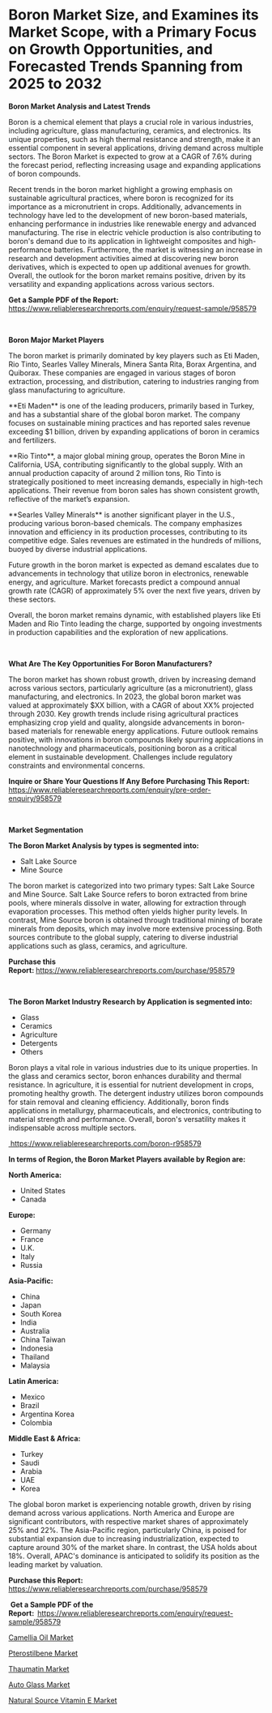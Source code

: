 <p><h1>Boron Market Size, and Examines its Market Scope, with a Primary Focus on Growth Opportunities, and Forecasted Trends Spanning from 2025 to 2032</h1></p><p><strong>Boron Market Analysis and Latest Trends</strong></p>
<p><p>Boron is a chemical element that plays a crucial role in various industries, including agriculture, glass manufacturing, ceramics, and electronics. Its unique properties, such as high thermal resistance and strength, make it an essential component in several applications, driving demand across multiple sectors. The Boron Market is expected to grow at a CAGR of 7.6% during the forecast period, reflecting increasing usage and expanding applications of boron compounds.</p><p>Recent trends in the boron market highlight a growing emphasis on sustainable agricultural practices, where boron is recognized for its importance as a micronutrient in crops. Additionally, advancements in technology have led to the development of new boron-based materials, enhancing performance in industries like renewable energy and advanced manufacturing. The rise in electric vehicle production is also contributing to boron's demand due to its application in lightweight composites and high-performance batteries. Furthermore, the market is witnessing an increase in research and development activities aimed at discovering new boron derivatives, which is expected to open up additional avenues for growth. Overall, the outlook for the boron market remains positive, driven by its versatility and expanding applications across various sectors.</p></p>
<p><strong>Get a Sample PDF of the Report:&nbsp;</strong> <a href="https://www.reliableresearchreports.com/enquiry/request-sample/958579?utm_campaign=40&utm_medium=2&utm_source=Github&utm_content=ia&utm_term=01022025&utm_id=boron">https://www.reliableresearchreports.com/enquiry/request-sample/958579</a></p>
<p>&nbsp;</p>
<p><strong>Boron Major Market Players</strong></p>
<p><p>The boron market is primarily dominated by key players such as Eti Maden, Rio Tinto, Searles Valley Minerals, Minera Santa Rita, Borax Argentina, and Quiborax. These companies are engaged in various stages of boron extraction, processing, and distribution, catering to industries ranging from glass manufacturing to agriculture.</p><p>**Eti Maden** is one of the leading producers, primarily based in Turkey, and has a substantial share of the global boron market. The company focuses on sustainable mining practices and has reported sales revenue exceeding $1 billion, driven by expanding applications of boron in ceramics and fertilizers.</p><p>**Rio Tinto**, a major global mining group, operates the Boron Mine in California, USA, contributing significantly to the global supply. With an annual production capacity of around 2 million tons, Rio Tinto is strategically positioned to meet increasing demands, especially in high-tech applications. Their revenue from boron sales has shown consistent growth, reflective of the market’s expansion.</p><p>**Searles Valley Minerals** is another significant player in the U.S., producing various boron-based chemicals. The company emphasizes innovation and efficiency in its production processes, contributing to its competitive edge. Sales revenues are estimated in the hundreds of millions, buoyed by diverse industrial applications.</p><p>Future growth in the boron market is expected as demand escalates due to advancements in technology that utilize boron in electronics, renewable energy, and agriculture. Market forecasts predict a compound annual growth rate (CAGR) of approximately 5% over the next five years, driven by these sectors.</p><p>Overall, the boron market remains dynamic, with established players like Eti Maden and Rio Tinto leading the charge, supported by ongoing investments in production capabilities and the exploration of new applications.</p></p>
<p>&nbsp;</p>
<p><strong>What Are The Key Opportunities For Boron Manufacturers?</strong></p>
<p><p>The boron market has shown robust growth, driven by increasing demand across various sectors, particularly agriculture (as a micronutrient), glass manufacturing, and electronics. In 2023, the global boron market was valued at approximately $XX billion, with a CAGR of about XX% projected through 2030. Key growth trends include rising agricultural practices emphasizing crop yield and quality, alongside advancements in boron-based materials for renewable energy applications. Future outlook remains positive, with innovations in boron compounds likely spurring applications in nanotechnology and pharmaceuticals, positioning boron as a critical element in sustainable development. Challenges include regulatory constraints and environmental concerns.</p></p>
<p><strong>Inquire or Share Your Questions If Any Before Purchasing This Report:</strong> <a href="https://www.reliableresearchreports.com/enquiry/pre-order-enquiry/958579?utm_campaign=40&utm_medium=2&utm_source=Github&utm_content=ia&utm_term=01022025&utm_id=boron">https://www.reliableresearchreports.com/enquiry/pre-order-enquiry/958579</a></p>
<p>&nbsp;</p>
<p><strong>Market Segmentation</strong></p>
<p><strong>The Boron Market Analysis by types is segmented into:</strong></p>
<p><ul><li>Salt Lake Source</li><li>Mine Source</li></ul></p>
<p><p>The boron market is categorized into two primary types: Salt Lake Source and Mine Source. Salt Lake Source refers to boron extracted from brine pools, where minerals dissolve in water, allowing for extraction through evaporation processes. This method often yields higher purity levels. In contrast, Mine Source boron is obtained through traditional mining of borate minerals from deposits, which may involve more extensive processing. Both sources contribute to the global supply, catering to diverse industrial applications such as glass, ceramics, and agriculture.</p></p>
<p><strong>Purchase this Report:&nbsp;</strong><a href="https://www.reliableresearchreports.com/purchase/958579?utm_campaign=40&utm_medium=2&utm_source=Github&utm_content=ia&utm_term=01022025&utm_id=boron">https://www.reliableresearchreports.com/purchase/958579</a></p>
<p>&nbsp;</p>
<p><strong>The Boron Market Industry Research by Application is segmented into:</strong></p>
<p><ul><li>Glass</li><li>Ceramics</li><li>Agriculture</li><li>Detergents</li><li>Others</li></ul></p>
<p><p>Boron plays a vital role in various industries due to its unique properties. In the glass and ceramics sector, boron enhances durability and thermal resistance. In agriculture, it is essential for nutrient development in crops, promoting healthy growth. The detergent industry utilizes boron compounds for stain removal and cleaning efficiency. Additionally, boron finds applications in metallurgy, pharmaceuticals, and electronics, contributing to material strength and performance. Overall, boron's versatility makes it indispensable across multiple sectors.</p></p>
<p><a href="https://www.reliableresearchreports.com/boron-r958579?utm_campaign=40&utm_medium=2&utm_source=Github&utm_content=ia&utm_term=01022025&utm_id=boron">&nbsp;https://www.reliableresearchreports.com/boron-r958579</a></p>
<p><strong>In terms of Region, the Boron Market Players available by Region are:</strong></p>
<p>
    <p> <strong> North America: </strong>
        <ul>
            <li>United States</li>
            <li>Canada</li>
        </ul>
        </p> 
    <p> <strong> Europe: </strong>
        <ul>
            <li>Germany</li>
            <li>France</li>
            <li>U.K.</li>
            <li>Italy</li>
            <li>Russia</li>
        </ul>
        </p> 
    <p> <strong> Asia-Pacific: </strong>
        <ul>
            <li>China</li>
            <li>Japan</li>
            <li>South Korea</li>
            <li>India</li>
            <li>Australia</li>
            <li>China Taiwan</li>
            <li>Indonesia</li>
            <li>Thailand</li>
            <li>Malaysia</li>
        </ul>
        </p> 
    <p> <strong> Latin America: </strong>
        <ul>
            <li>Mexico</li>
            <li>Brazil</li>
            <li>Argentina Korea</li>
            <li>Colombia</li>
        </ul>
        </p> 
    <p> <strong> Middle East & Africa: </strong>
        <ul>
            <li>Turkey</li>
            <li>Saudi</li>
            <li>Arabia</li>
            <li>UAE</li>
            <li>Korea</li>
        </ul>
    </p>
    </p>
<p><p>The global boron market is experiencing notable growth, driven by rising demand across various applications. North America and Europe are significant contributors, with respective market shares of approximately 25% and 22%. The Asia-Pacific region, particularly China, is poised for substantial expansion due to increasing industrialization, expected to capture around 30% of the market share. In contrast, the USA holds about 18%. Overall, APAC's dominance is anticipated to solidify its position as the leading market by valuation.</p></p>
<p><strong>Purchase this Report: </strong><a href="https://www.reliableresearchreports.com/purchase/958579?utm_campaign=40&utm_medium=2&utm_source=Github&utm_content=ia&utm_term=01022025&utm_id=boron">https://www.reliableresearchreports.com/purchase/958579</a></p>
<p>&nbsp;<strong>Get a Sample PDF of the Report:&nbsp;&nbsp;</strong><a href="https://www.reliableresearchreports.com/enquiry/request-sample/958579?utm_campaign=40&utm_medium=2&utm_source=Github&utm_content=ia&utm_term=01022025&utm_id=boron">https://www.reliableresearchreports.com/enquiry/request-sample/958579</a></p>
<p><strong></strong></p>
<p><p><a href="https://github.com/lalolatiot/Market-Research-Report-List-1/blob/main/camellia-oil-market.md?utm_campaign=40&utm_medium=2&utm_source=Github&utm_content=ia&utm_term=01022025&utm_id=boron">Camellia Oil Market</a></p><p><a href="https://github.com/penglatilles/Market-Research-Report-List-1/blob/main/pterostilbene-market.md?utm_campaign=40&utm_medium=2&utm_source=Github&utm_content=ia&utm_term=01022025&utm_id=boron">Pterostilbene Market</a></p><p><a href="https://github.com/ternainglin/Market-Research-Report-List-1/blob/main/thaumatin-market.md?utm_campaign=40&utm_medium=2&utm_source=Github&utm_content=ia&utm_term=01022025&utm_id=boron">Thaumatin Market</a></p><p><a href="https://github.com/zurubting/Market-Research-Report-List-1/blob/main/auto-glass-market.md?utm_campaign=40&utm_medium=2&utm_source=Github&utm_content=ia&utm_term=01022025&utm_id=boron">Auto Glass Market</a></p><p><a href="https://github.com/saaindosya/Market-Research-Report-List-1/blob/main/natural-source-vitamin-e-market.md?utm_campaign=40&utm_medium=2&utm_source=Github&utm_content=ia&utm_term=01022025&utm_id=boron">Natural Source Vitamin E Market</a></p></p>